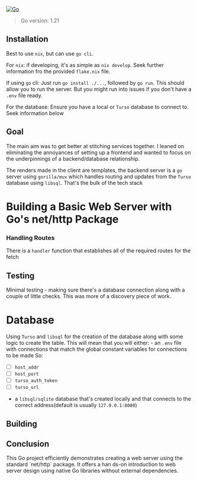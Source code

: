 [![Go](https://github.com/koalazub/web_server/actions/workflows/go.yml/badge.svg)](https://github.com/koalazub/web_server/actions/workflows/go.yml)

> Go version:  1.21

## Installation

Best to use `nix`, but can use `go cli`. 

For `nix`:
	if developing, it's as simple as `nix develop`. Seek further information fro the provided `flake.nix` file.

If using `go` cli:
	Just run `go install ./...`, followed by `go run`. This should allow you to run the server. But you might run into issues if you don't have a `.env` file ready. 

For the database: 
	Ensure you have a local or `Turso` database to connect to. Seek information below

## Goal

The main aim was to get better at stitching services together. I leaned on eliminating the annoyances of setting up a frontend and wanted to focus on the underpinnings of a backend/database relationship.

The renders made in the client are templates, the backend server is a `go` server using `gorilla/mux` which handles routing and updates from the `Turso` database using `libsql`. That's the bulk of the tech stack

# Building a Basic Web Server with Go's net/http Package

### Handling Routes
There is a `handler` function that establishes all of the required routes for the fetch

## Testing
Minimal testing - making sure there's a database connection along with a couple of little checks. This was more of a discovery piece of work.

# Database

Using `Turso` and `libsql` for the creation of the database along with some logic to create the table. This will mean that you will either: 
	- an `.env` file with connections that match the global constant variables for connections to be made
		So:

- [ ] `host_addr`
- [ ] `host_port`
- [ ] `turso_auth_token`
- [ ] `turso_url`

- a `libsql/sqlite` database that's created locally and that connects to the correct address(default is usually `127.0.0.1:8080`)


## Building
## Conclusion
This Go project efficiently demonstrates creating a web server using the standard \`net/http\` package. It offers a han
ds-on introduction to web server design using native Go libraries without external dependencies.
